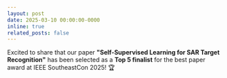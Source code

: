 ```yaml
---
layout: post
date: 2025-03-10 00:00:00-0000
inline: true
related_posts: false
---
```


Excited to share that our paper **"Self-Supervised Learning for SAR Target Recognition"** has been selected as a **Top 5 finalist** for the best paper award at IEEE SoutheastCon 2025! 🏆

